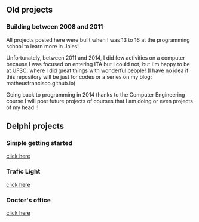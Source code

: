 ## Old projects
### Building between 2008 and 2011



All projects posted here were built when I was 13 to 16 at the programming school to learn more in Jales!


Unfortunately, between 2011 and 2014, I did few activities on a computer because I was focused on entering ITA but I could not, but I'm happy to be at UFSC, where I did great things with wonderful people! (I have no idea if this repository will be just for codes or a series on my blog: matheusfrancisco.github.io)

Going back to programming in 2014 thanks to the Computer Engineering course I will post future projects of courses that I am doing or even projects of my head !!




## Delphi projects

### Simple getting started 
[click here](https://github.com/matheusfrancisco/old-projects-2011/tree/master/Delphi-projects/StartedInDelphi(old))
### Trafic Light
[click here](https://github.com/matheusfrancisco/old-projects-2011/tree/master/Delphi-projects/TrafficLightProject)
### Doctor's office
[click here](https://github.com/matheusfrancisco/old-projects-2011/tree/master/Delphi-projects/ProjetoConsultorio)
